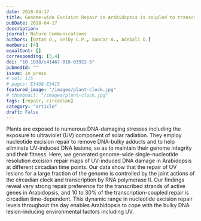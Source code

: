 ```yaml
---
date: 2018-04-17
title: Genome-wide Excision Repair in Arabidopsis is coupled to transcription and reflects circadian gene expression patterns. 
pubDate: 2018-04-17
description: 
journal: Nature Communications
authors: [Oztas O., Selby C.P., Sancar A., Adebali O.]
members: [4]
equalCont: []
corresponding: [3,4]
doi: "10.1038/s41467-018-03922-5"
pubmedId: ""
issue: in press
# vol: 115
# pages: E3408-E3415
featured_image: "/images/plant-clock.jpg"
# thumbnail: "/images/plant-clock.jpg"
tags: [repair, circadian]
category: "article"
draft: False
---
```


Plants are exposed to numerous DNA-damaging stresses including the exposure to ultraviolet (UV) component of solar radiation. They employ nucleotide excision repair to remove DNA-bulky adducts and to help eliminate UV-induced DNA lesions, so as to maintain their genome integrity and their fitness. Here, we generated genome-wide single-nucleotide resolution excision repair maps of UV-induced DNA damage in Arabidopsis at different circadian time points. Our data show that the repair of UV lesions for a large fraction of the genome is controlled by the joint actions of the circadian clock and transcription by RNA polymerase II. Our findings reveal very strong repair preference for the transcribed strands of active genes in Arabidopsis, and 10 to 30% of the transcription-coupled repair is circadian time-dependent. This dynamic range in nucleotide excision repair levels throughout the day enables Arabidopsis to cope with the bulky DNA lesion-inducing environmental factors including UV.